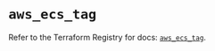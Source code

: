 # `aws_ecs_tag`

Refer to the Terraform Registry for docs: [`aws_ecs_tag`](https://registry.terraform.io/providers/hashicorp/aws/6.3.0/docs/resources/ecs_tag).
